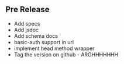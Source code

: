 ## Pre Release

* Add specs
* Add jsdoc
* Add schema docs
* basic-auth support in url
* implement head method wrapper
* Tag the version on github - ARGHHHHHHH
